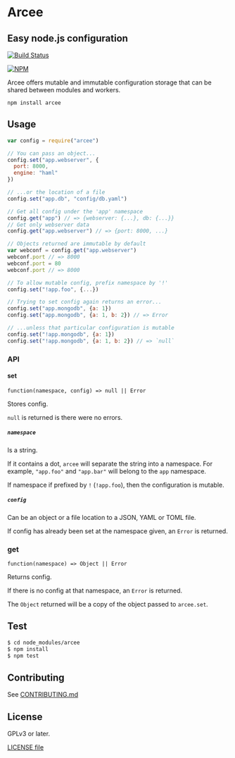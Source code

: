 # Arcee
Easy node.js configuration
---

[![Build Status](https://travis-ci.org/medimatrix/arcee.svg?branch=master)](https://travis-ci.org/medimatrix/arcee)

[![NPM](https://nodei.co/npm/arcee.png?compact=true)](https://nodei.co/npm/arcee/)

Arcee offers mutable and immutable configuration storage that can be shared
between modules and workers.

`npm install arcee`

## Usage

```js
var config = require("arcee")

// You can pass an object...
config.set("app.webserver", {
  port: 8000,
  engine: "haml"
})

// ...or the location of a file
config.set("app.db", "config/db.yaml")

// Get all config under the 'app' namespace
config.get("app") // => {webserver: {...}, db: {...}}
// Get only webserver data
config.get("app.webserver") // => {port: 8000, ...}

// Objects returned are immutable by default
var webconf = config.get("app.webserver")
webconf.port // => 8000
webconf.port = 80
webconf.port // => 8000

// To allow mutable config, prefix namespace by '!'
config.set("!app.foo", {...})

// Trying to set config again returns an error...
config.set("app.mongodb", {a: 1})
config.set("app.mongodb", {a: 1, b: 2}) // => Error

// ...unless that particular configuration is mutable
config.set("!app.mongodb", {a: 1})
config.set("!app.mongodb", {a: 1, b: 2}) // => `null`
```

### API

#### set
`function(namespace, config) => null || Error`

Stores config.

`null` is returned is there were no errors.

##### `namespace`
Is a string.

If it contains a dot, `arcee` will separate the string
into a namespace. For example, `"app.foo"` and `"app.bar"` will belong to the
`app` namespace.

If namespace if prefixed by `!` (`!app.foo`), then the configuration is mutable.

##### `config`
Can be an object or a file location to a JSON, YAML or TOML file.

If config has already been set at the namespace given, an `Error` is returned.

### get
`function(namespace) => Object || Error`

Returns config.

If there is no config at that namespace, an `Error` is returned.

The `Object` returned will be a copy of the object passed to `arcee.set`.

## Test

```sh
$ cd node_modules/arcee
$ npm install
$ npm test
```

## Contributing

See [CONTRIBUTING.md](CONTRIBUTING.md)

## License
GPLv3 or later.

[LICENSE file](LICENSE)
